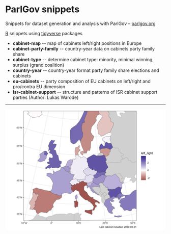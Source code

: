 # ParlGov snippets

Snippets for dataset generation and analysis with ParlGov – [parlgov.org](http://www.parlgov.org)

[R](https://www.r-project.org/) snippets using  [tidyverse](https://www.tidyverse.org/) packages

* __cabinet-map__ -- map of cabinets left/right positions in Europe
* __cabinet-party-family__ -- country-year data on cabinets party family share
* __cabinet-type__ -- determine cabinet type: minority, minimal winning, surplus (grand coalition)
* __country-year__ -- country-year format party family share elections and cabinets
* __eu-cabinets__ -- party composition of EU cabinets on left/right and pro/contra EU dimension
* __isr-cabinet-support__ -- structure and patterns of ISR cabinet support parties (Author: Lukas Warode)

---

![left-right recent cabinets](cabinet-map/cabinet-map.png)
